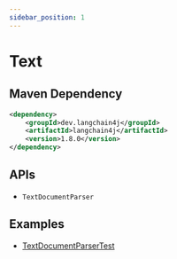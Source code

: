 ```yaml
---
sidebar_position: 1
---
```


# Text


## Maven Dependency

```xml
<dependency>
    <groupId>dev.langchain4j</groupId>
    <artifactId>langchain4j</artifactId>
    <version>1.8.0</version>
</dependency>
```


## APIs

- `TextDocumentParser`


## Examples

- [TextDocumentParserTest](https://github.com/langchain4j/langchain4j/blob/main/langchain4j/src/test/java/dev/langchain4j/data/document/parser/TextDocumentParserTest.java)
